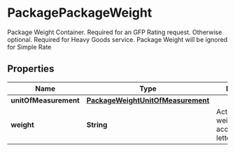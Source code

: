 

# PackagePackageWeight

Package Weight Container.  Required for an GFP Rating request. Otherwise optional. Required for Heavy Goods service.  Package Weight will be ignored for Simple Rate

## Properties

| Name | Type | Description | Notes |
|------------ | ------------- | ------------- | -------------|
|**unitOfMeasurement** | [**PackageWeightUnitOfMeasurement**](PackageWeightUnitOfMeasurement.md) |  |  |
|**weight** | **String** | Actual package weight.  Weight accepted for letters/envelopes. |  |



